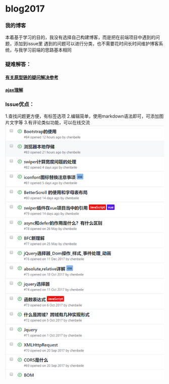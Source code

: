 # blog2017
### 我的博客
本着基于学习的目的，我没有选择自己构建博客，而是把在前端项目中遇到的问题，添加到issue里
遇到的问题可以进行分类，也不需要花时间长时间维护博客系统，与我学习前端的思路基本相同
### 疑难解答：
#### [有关原型链的疑问解决参考](https://hexianzhi.github.io/2017/04/27/JavaScript%E5%8E%9F%E5%9E%8B/)
#### [ajax理解](https://github.com/chenbeile/blog2017/issues/64)
### Issue优点：
1.查找问题更方便，有标签选项
2.编辑简单，使用markdown语法即可，可添加图片文字等
3.有评论类似功能，可以在线交流
![readme](https://github.com/chenbeile/blog2017/blob/master/img/readme.png)

